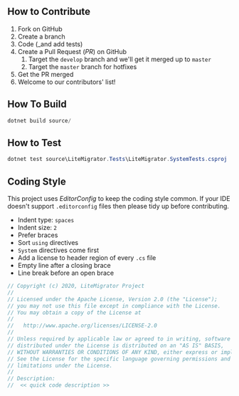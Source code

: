 ## How to Contribute
1. Fork on GitHub
2. Create a branch
3. Code (_and add tests)
4. Create a Pull Request (_PR_) on GitHub
   1. Target the ``develop`` branch and we'll get it merged up to ``master``
   2. Target the ``master`` branch for hotfixes
5. Get the PR merged
6. Welcome to our contributors' list!

## How To Build

```powershell
dotnet build source/
```

## How to Test

```powershell
dotnet test source\LiteMigrator.Tests\LiteMigrator.SystemTests.csproj
```

## Coding Style
This project uses _EditorConfig_ to keep the coding style common. If your IDE doesn't support ``.editorconfig`` files then please tidy up before contributing.

* Indent type: ``spaces``
* Indent size: ``2``
* Prefer braces
* Sort ``using`` directives
* ``System`` directives come first
* Add a license to header region of every ``.cs`` file
* Empty line after a closing brace
* Line break before an open brace

```cs
// Copyright (c) 2020, LiteMigrator Project
//
// Licensed under the Apache License, Version 2.0 (the "License");
// you may not use this file except in compliance with the License.
// You may obtain a copy of the License at
//
//   http://www.apache.org/licenses/LICENSE-2.0
//
// Unless required by applicable law or agreed to in writing, software
// distributed under the License is distributed on an "AS IS" BASIS,
// WITHOUT WARRANTIES OR CONDITIONS OF ANY KIND, either express or implied.
// See the License for the specific language governing permissions and
// limitations under the License.
//
// Description:
//  << quick code description >>
```
